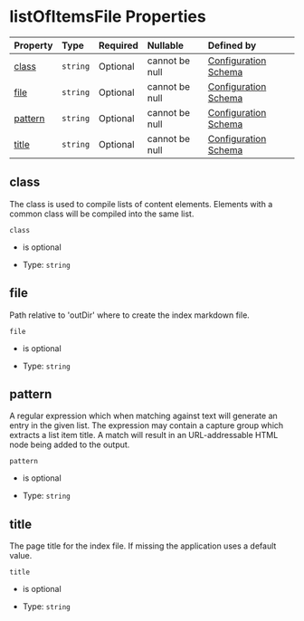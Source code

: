 # listOfItemsFile Properties

| Property            | Type     | Required | Nullable       | Defined by                                                                                                                                                                                                  |
| :------------------ | :------- | :------- | :------------- | :---------------------------------------------------------------------------------------------------------------------------------------------------------------------------------------------------------- |
| [class](#class)     | `string` | Optional | cannot be null | [Configuration Schema](schema-defs-listofitemsfile-properties-class.md "https://raw.githubusercontent.com/about-code/glossarify-md/v7.0.0/conf/v5/schema.json#/$defs/listOfItemsFile/properties/class")     |
| [file](#file)       | `string` | Optional | cannot be null | [Configuration Schema](schema-defs-listofitemsfile-properties-file.md "https://raw.githubusercontent.com/about-code/glossarify-md/v7.0.0/conf/v5/schema.json#/$defs/listOfItemsFile/properties/file")       |
| [pattern](#pattern) | `string` | Optional | cannot be null | [Configuration Schema](schema-defs-listofitemsfile-properties-pattern.md "https://raw.githubusercontent.com/about-code/glossarify-md/v7.0.0/conf/v5/schema.json#/$defs/listOfItemsFile/properties/pattern") |
| [title](#title)     | `string` | Optional | cannot be null | [Configuration Schema](schema-defs-listofitemsfile-properties-title.md "https://raw.githubusercontent.com/about-code/glossarify-md/v7.0.0/conf/v5/schema.json#/$defs/listOfItemsFile/properties/title")     |

## class

The class is used to compile lists of content elements. Elements with a common class will be compiled into the same list.

`class`

*   is optional

*   Type: `string`

## file

Path relative to 'outDir' where to create the index markdown file.

`file`

*   is optional

*   Type: `string`

## pattern

A regular expression which when matching against text will generate an entry in the given list. The expression may contain a capture group which extracts a list item title. A match will result in an URL-addressable HTML node being added to the output.

`pattern`

*   is optional

*   Type: `string`

## title

The page title for the index file. If missing the application uses a default value.

`title`

*   is optional

*   Type: `string`
